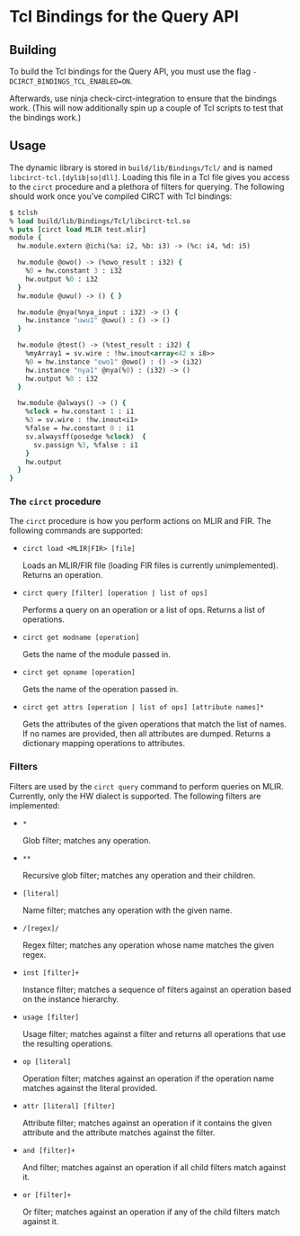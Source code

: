 # Tcl Bindings for the Query API
## Building
To build the Tcl bindings for the Query API, you must use the flag `-DCIRCT_BINDINGS_TCL_ENABLED=ON`.

Afterwards, use ninja check-circt-integration to ensure that the bindings work. (This will now additionally spin up a couple of Tcl scripts to test that the bindings work.)

## Usage
The dynamic library is stored in `build/lib/Bindings/Tcl/` and is named `libcirct-tcl.[dylib|so|dll]`. Loading this file in a Tcl file gives you access to the `circt` procedure and a plethora of filters for querying. The following should work once you've compiled CIRCT with Tcl bindings:
```tcl
$ tclsh
% load build/lib/Bindings/Tcl/libcirct-tcl.so
% puts [circt load MLIR test.mlir]
module {
  hw.module.extern @ichi(%a: i2, %b: i3) -> (%c: i4, %d: i5)

  hw.module @owo() -> (%owo_result : i32) {
    %0 = hw.constant 3 : i32
    hw.output %0 : i32
  }
  hw.module @uwu() -> () { }

  hw.module @nya(%nya_input : i32) -> () {
    hw.instance "uwu1" @uwu() : () -> ()
  }

  hw.module @test() -> (%test_result : i32) {
    %myArray1 = sv.wire : !hw.inout<array<42 x i8>>
    %0 = hw.instance "owo1" @owo() : () -> (i32)
    hw.instance "nya1" @nya(%0) : (i32) -> ()
    hw.output %0 : i32
  }

  hw.module @always() -> () {
    %clock = hw.constant 1 : i1
    %3 = sv.wire : !hw.inout<i1>
    %false = hw.constant 0 : i1
    sv.alwaysff(posedge %clock)  {
      sv.passign %3, %false : i1
    }
    hw.output
  }
}
```

### The `circt` procedure
The `circt` procedure is how you perform actions on MLIR and FIR. The following commands are supported:
 - `circt load <MLIR|FIR> [file]`

    Loads an MLIR/FIR file (loading FIR files is currently unimplemented). Returns an operation.

 - `circt query [filter] [operation | list of ops]`

    Performs a query on an operation or a list of ops. Returns a list of operations.

 - `circt get modname [operation]`

    Gets the name of the module passed in.

 - `circt get opname [operation]`

    Gets the name of the operation passed in.

 - `circt get attrs [operation | list of ops] [attribute names]*`

    Gets the attributes of the given operations that match the list of names. If no names are provided, then all attributes are dumped. Returns a dictionary mapping operations to attributes.

### Filters
Filters are used by the `circt query` command to perform queries on MLIR. Currently, only the HW dialect is supported. The following filters are implemented:
 - `*`

    Glob filter; matches any operation.

 - `**`

    Recursive glob filter; matches any operation and their children.

 - `[literal]`

    Name filter; matches any operation with the given name.

 - `/[regex]/`

    Regex filter; matches any operation whose name matches the given regex.

 - `inst [filter]+`

    Instance filter; matches a sequence of filters against an operation based on the instance hierarchy.

 - `usage [filter]`

    Usage filter; matches against a filter and returns all operations that use the resulting operations.

 - `op [literal]`

    Operation filter; matches against an operation if the operation name matches against the literal provided.

 - `attr [literal] [filter]`

    Attribute filter; matches against an operation if it contains the given attribute and the attribute matches against the filter.

 - `and [filter]+`

    And filter; matches against an operation if all child filters match against it.

 - `or [filter]+`

    Or filter; matches against an operation if any of the child filters match against it.
